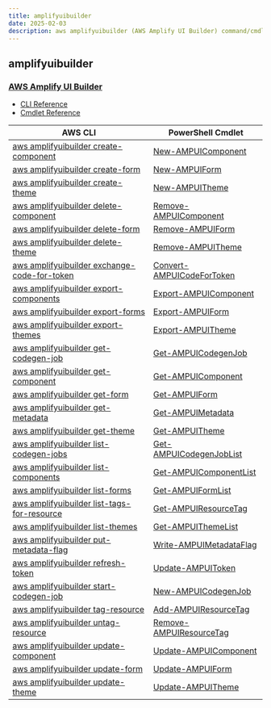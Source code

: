 ```yaml
---
title: amplifyuibuilder
date: 2025-02-03
description: aws amplifyuibuilder (AWS Amplify UI Builder) command/cmdlet list.
---
```


## amplifyuibuilder

### [AWS Amplify UI Builder](https://aws.amazon.com/amplify/)

* [CLI Reference](https://awscli.amazonaws.com/v2/documentation/api/latest/reference/amplifyuibuilder/index.html)
* [Cmdlet Reference](https://docs.aws.amazon.com/powershell/latest/reference/items/AmplifyUIBuilder_cmdlets.html)

|AWS CLI|PowerShell Cmdlet|
|----|----|
|[aws amplifyuibuilder create-component](https://awscli.amazonaws.com/v2/documentation/api/latest/reference/amplifyuibuilder/create-component.html)|[New-AMPUIComponent](https://docs.aws.amazon.com/powershell/latest/reference/items/New-AMPUIComponent.html)|
|[aws amplifyuibuilder create-form](https://awscli.amazonaws.com/v2/documentation/api/latest/reference/amplifyuibuilder/create-form.html)|[New-AMPUIForm](https://docs.aws.amazon.com/powershell/latest/reference/items/New-AMPUIForm.html)|
|[aws amplifyuibuilder create-theme](https://awscli.amazonaws.com/v2/documentation/api/latest/reference/amplifyuibuilder/create-theme.html)|[New-AMPUITheme](https://docs.aws.amazon.com/powershell/latest/reference/items/New-AMPUITheme.html)|
|[aws amplifyuibuilder delete-component](https://awscli.amazonaws.com/v2/documentation/api/latest/reference/amplifyuibuilder/delete-component.html)|[Remove-AMPUIComponent](https://docs.aws.amazon.com/powershell/latest/reference/items/Remove-AMPUIComponent.html)|
|[aws amplifyuibuilder delete-form](https://awscli.amazonaws.com/v2/documentation/api/latest/reference/amplifyuibuilder/delete-form.html)|[Remove-AMPUIForm](https://docs.aws.amazon.com/powershell/latest/reference/items/Remove-AMPUIForm.html)|
|[aws amplifyuibuilder delete-theme](https://awscli.amazonaws.com/v2/documentation/api/latest/reference/amplifyuibuilder/delete-theme.html)|[Remove-AMPUITheme](https://docs.aws.amazon.com/powershell/latest/reference/items/Remove-AMPUITheme.html)|
|[aws amplifyuibuilder exchange-code-for-token](https://awscli.amazonaws.com/v2/documentation/api/latest/reference/amplifyuibuilder/exchange-code-for-token.html)|[Convert-AMPUICodeForToken](https://docs.aws.amazon.com/powershell/latest/reference/items/Convert-AMPUICodeForToken.html)|
|[aws amplifyuibuilder export-components](https://awscli.amazonaws.com/v2/documentation/api/latest/reference/amplifyuibuilder/export-components.html)|[Export-AMPUIComponent](https://docs.aws.amazon.com/powershell/latest/reference/items/Export-AMPUIComponent.html)|
|[aws amplifyuibuilder export-forms](https://awscli.amazonaws.com/v2/documentation/api/latest/reference/amplifyuibuilder/export-forms.html)|[Export-AMPUIForm](https://docs.aws.amazon.com/powershell/latest/reference/items/Export-AMPUIForm.html)|
|[aws amplifyuibuilder export-themes](https://awscli.amazonaws.com/v2/documentation/api/latest/reference/amplifyuibuilder/export-themes.html)|[Export-AMPUITheme](https://docs.aws.amazon.com/powershell/latest/reference/items/Export-AMPUITheme.html)|
|[aws amplifyuibuilder get-codegen-job](https://awscli.amazonaws.com/v2/documentation/api/latest/reference/amplifyuibuilder/get-codegen-job.html)|[Get-AMPUICodegenJob](https://docs.aws.amazon.com/powershell/latest/reference/items/Get-AMPUICodegenJob.html)|
|[aws amplifyuibuilder get-component](https://awscli.amazonaws.com/v2/documentation/api/latest/reference/amplifyuibuilder/get-component.html)|[Get-AMPUIComponent](https://docs.aws.amazon.com/powershell/latest/reference/items/Get-AMPUIComponent.html)|
|[aws amplifyuibuilder get-form](https://awscli.amazonaws.com/v2/documentation/api/latest/reference/amplifyuibuilder/get-form.html)|[Get-AMPUIForm](https://docs.aws.amazon.com/powershell/latest/reference/items/Get-AMPUIForm.html)|
|[aws amplifyuibuilder get-metadata](https://awscli.amazonaws.com/v2/documentation/api/latest/reference/amplifyuibuilder/get-metadata.html)|[Get-AMPUIMetadata](https://docs.aws.amazon.com/powershell/latest/reference/items/Get-AMPUIMetadata.html)|
|[aws amplifyuibuilder get-theme](https://awscli.amazonaws.com/v2/documentation/api/latest/reference/amplifyuibuilder/get-theme.html)|[Get-AMPUITheme](https://docs.aws.amazon.com/powershell/latest/reference/items/Get-AMPUITheme.html)|
|[aws amplifyuibuilder list-codegen-jobs](https://awscli.amazonaws.com/v2/documentation/api/latest/reference/amplifyuibuilder/list-codegen-jobs.html)|[Get-AMPUICodegenJobList](https://docs.aws.amazon.com/powershell/latest/reference/items/Get-AMPUICodegenJobList.html)|
|[aws amplifyuibuilder list-components](https://awscli.amazonaws.com/v2/documentation/api/latest/reference/amplifyuibuilder/list-components.html)|[Get-AMPUIComponentList](https://docs.aws.amazon.com/powershell/latest/reference/items/Get-AMPUIComponentList.html)|
|[aws amplifyuibuilder list-forms](https://awscli.amazonaws.com/v2/documentation/api/latest/reference/amplifyuibuilder/list-forms.html)|[Get-AMPUIFormList](https://docs.aws.amazon.com/powershell/latest/reference/items/Get-AMPUIFormList.html)|
|[aws amplifyuibuilder list-tags-for-resource](https://awscli.amazonaws.com/v2/documentation/api/latest/reference/amplifyuibuilder/list-tags-for-resource.html)|[Get-AMPUIResourceTag](https://docs.aws.amazon.com/powershell/latest/reference/items/Get-AMPUIResourceTag.html)|
|[aws amplifyuibuilder list-themes](https://awscli.amazonaws.com/v2/documentation/api/latest/reference/amplifyuibuilder/list-themes.html)|[Get-AMPUIThemeList](https://docs.aws.amazon.com/powershell/latest/reference/items/Get-AMPUIThemeList.html)|
|[aws amplifyuibuilder put-metadata-flag](https://awscli.amazonaws.com/v2/documentation/api/latest/reference/amplifyuibuilder/put-metadata-flag.html)|[Write-AMPUIMetadataFlag](https://docs.aws.amazon.com/powershell/latest/reference/items/Write-AMPUIMetadataFlag.html)|
|[aws amplifyuibuilder refresh-token](https://awscli.amazonaws.com/v2/documentation/api/latest/reference/amplifyuibuilder/refresh-token.html)|[Update-AMPUIToken](https://docs.aws.amazon.com/powershell/latest/reference/items/Update-AMPUIToken.html)|
|[aws amplifyuibuilder start-codegen-job](https://awscli.amazonaws.com/v2/documentation/api/latest/reference/amplifyuibuilder/start-codegen-job.html)|[New-AMPUICodegenJob](https://docs.aws.amazon.com/powershell/latest/reference/items/New-AMPUICodegenJob.html)|
|[aws amplifyuibuilder tag-resource](https://awscli.amazonaws.com/v2/documentation/api/latest/reference/amplifyuibuilder/tag-resource.html)|[Add-AMPUIResourceTag](https://docs.aws.amazon.com/powershell/latest/reference/items/Add-AMPUIResourceTag.html)|
|[aws amplifyuibuilder untag-resource](https://awscli.amazonaws.com/v2/documentation/api/latest/reference/amplifyuibuilder/untag-resource.html)|[Remove-AMPUIResourceTag](https://docs.aws.amazon.com/powershell/latest/reference/items/Remove-AMPUIResourceTag.html)|
|[aws amplifyuibuilder update-component](https://awscli.amazonaws.com/v2/documentation/api/latest/reference/amplifyuibuilder/update-component.html)|[Update-AMPUIComponent](https://docs.aws.amazon.com/powershell/latest/reference/items/Update-AMPUIComponent.html)|
|[aws amplifyuibuilder update-form](https://awscli.amazonaws.com/v2/documentation/api/latest/reference/amplifyuibuilder/update-form.html)|[Update-AMPUIForm](https://docs.aws.amazon.com/powershell/latest/reference/items/Update-AMPUIForm.html)|
|[aws amplifyuibuilder update-theme](https://awscli.amazonaws.com/v2/documentation/api/latest/reference/amplifyuibuilder/update-theme.html)|[Update-AMPUITheme](https://docs.aws.amazon.com/powershell/latest/reference/items/Update-AMPUITheme.html)|

